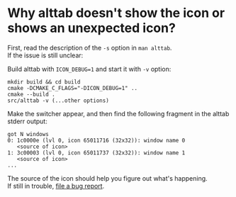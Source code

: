 Why alttab doesn't show the icon or shows an unexpected icon?
=============================================================

First, read the description of the `-s` option in `man alttab`.  
If the issue is still unclear:

Build alttab with `ICON_DEBUG=1` and start it with `-v` option:

```shell
mkdir build && cd build
cmake -DCMAKE_C_FLAGS="-DICON_DEBUG=1" ..
cmake --build .
src/alttab -v (...other options)
```

Make the switcher appear, and then find the following fragment in the alttab
stderr output:

```
got N windows
0: 1c0000e (lvl 0, icon 65011716 (32x32)): window name 0
   <source of icon>
1: 3c00003 (lvl 0, icon 65011737 (32x32)): window name 1
   <source of icon>
...
```

The source of the icon should help you figure out what's happening.  
If still in trouble, [file a bug report](https://github.com/sagb/alttab/issues).
